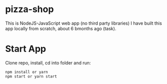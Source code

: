 # pizza-shop
This is NodeJS-JavaScript web app (no third party libraries) 
I have built this app locally from scratch, about 6 bmonths ago (task).

# Start App

Clone repo, install, cd into folder and run:

```git
npm install or yarn
npm start or yarn start
```
